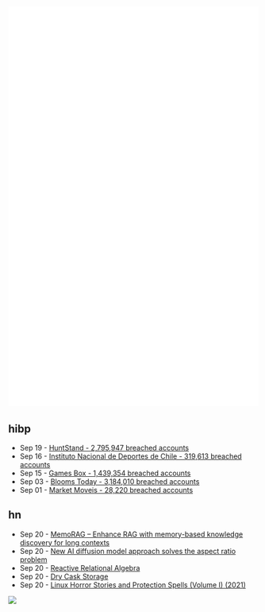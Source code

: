 ![Metrics](https://raw.githubusercontent.com/phixion/phixion/master/metrics.svg)

## hibp

<!--
for https://github.com/phixion/phixion/blob/main/.github/workflows/feeds.yml
-->
<!--START_SECTION:haveibeenpwnd-->
- Sep 19 - [HuntStand - 2,795,947 breached accounts](https://haveibeenpwned.com/PwnedWebsites#HuntStand)
- Sep 16 - [Instituto Nacional de Deportes de Chile - 319,613 breached accounts](https://haveibeenpwned.com/PwnedWebsites#InstitutoNacionalDeDeportesDeChile)
- Sep 15 - [Games Box - 1,439,354 breached accounts](https://haveibeenpwned.com/PwnedWebsites#GamesBox)
- Sep 03 - [Blooms Today - 3,184,010 breached accounts](https://haveibeenpwned.com/PwnedWebsites#BloomsToday)
- Sep 01 - [Market Moveis - 28,220 breached accounts](https://haveibeenpwned.com/PwnedWebsites#MarketMoveis)
<!--END_SECTION:haveibeenpwnd-->

## hn

<!--
for https://github.com/phixion/phixion/blob/main/.github/workflows/feeds.yml
-->
<!--START_SECTION:hn-->
- Sep 20 - [MemoRAG – Enhance RAG with memory-based knowledge discovery for long contexts](https://github.com/qhjqhj00/MemoRAG)
- Sep 20 - [New AI diffusion model approach solves the aspect ratio problem](https://news.rice.edu/news/2024/rice-research-could-make-weird-ai-images-thing-past)
- Sep 20 - [Reactive Relational Algebra](https://taylor.town/reactive-relational-algebra)
- Sep 20 - [Dry Cask Storage](https://en.wikipedia.org/wiki/Dry_cask_storage)
- Sep 20 - [Linux Horror Stories and Protection Spells (Volume I) (2021)](https://www.blopig.com/blog/2021/07/linux-horror-stories-and-protection-spells-volume-i/)
<!--END_SECTION:hn-->

<!--
for https://yhype.me
-->
![](https://hit.yhype.me/github/profile?user_id=13013670)
